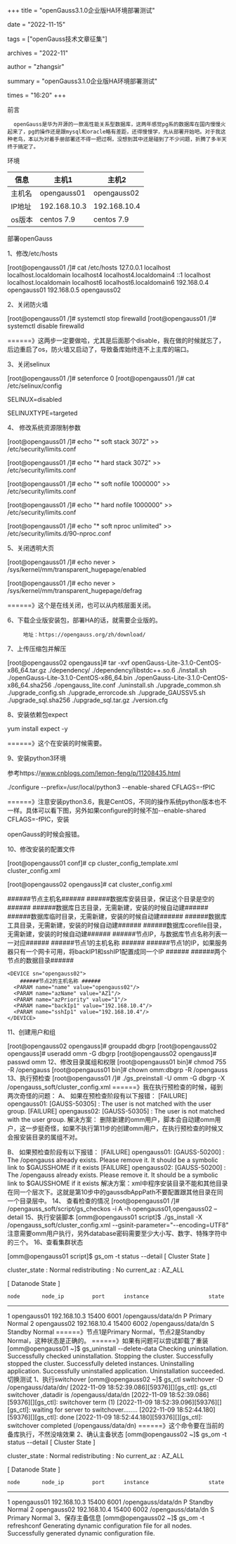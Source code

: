 +++
title = "openGauss3.1.0企业版HA环境部署测试"

date = "2022-11-15"

tags = ["openGauss技术文章征集"]

archives = "2022-11"

author = "zhangsir"

summary = "openGauss3.1.0企业版HA环境部署测试"

times = "16:20"
+++

前言

      openGauss是华为开源的一款高性能关系型数据库，这两年感觉pg系的数据库在国内慢慢火起来了，pg的操作还是跟mysql和oracle略有差距，还得慢慢学，先从部署开始吧。对于我这种老鸟，本以为对着手册部署还不得一把过啊，没想到其中还是碰到了不少问题，折腾了多半天终于搞定了。


环境


| 信息   | 主机1          | 主机2          |
|------|--------------|--------------|
| 主机名  | opengauss01  | opengauss02  |
| IP地址 | 192.168.10.3 | 192.168.10.4 |
| os版本 | centos 7.9   | centos 7.9   |



部署openGauss

1、修改/etc/hosts

[root@opengauss01 /]# cat /etc/hosts
127.0.0.1   localhost localhost.localdomain localhost4 localhost4.localdomain4
::1         localhost localhost.localdomain localhost6 localhost6.localdomain6
192.168.0.4 opengauss01
192.168.0.5 opengauss02

2、关闭防火墙

[root@opengauss01 /]# systemctl stop firewalld
[root@opengauss01 /]# systemctl disable firewalld

======》这两步一定要做哈，尤其是后面那个disable，我在做的时候就忘了，后边重启了os，防火墙又启动了，导致备库始终连不上主库的端口。

3、关闭selinux

[root@opengauss01 /]# setenforce 0
[root@opengauss01 /]# cat /etc/selinux/config 


SELINUX=disabled                          

SELINUXTYPE=targeted

4、 修改系统资源限制参数

[root@opengauss01 /]# echo "* soft stack 3072" >> /etc/security/limits.conf

[root@opengauss01 /]# echo "* hard stack 3072" >> /etc/security/limits.conf

[root@opengauss01 /]# echo "* soft nofile 1000000" >> /etc/security/limits.conf

[root@opengauss01 /]# echo "* hard nofile 1000000" >> /etc/security/limits.conf

[root@opengauss01 /]# echo "* soft nproc unlimited" >> /etc/security/limits.d/90-nproc.conf

5、关闭透明大页

[root@opengauss01 /]# echo never > /sys/kernel/mm/transparent_hugepage/enabled

[root@opengauss01 /]# echo never > /sys/kernel/mm/transparent_hugepage/defrag

======》这个是在线关闭，也可以从内核层面关闭。

6、下载企业版安装包，部署HA的话，就需要企业版的。

         地址：https://opengauss.org/zh/download/
        

7、上传压缩包并解压

[root@opengauss02 opengauss]# tar -xvf openGauss-Lite-3.1.0-CentOS-x86_64.tar.gz 
./dependency/
./dependency/libstdc++.so.6
./install.sh
./openGauss-Lite-3.1.0-CentOS-x86_64.bin
./openGauss-Lite-3.1.0-CentOS-x86_64.sha256
./opengauss_lite.conf
./uninstall.sh
./upgrade_common.sh
./upgrade_config.sh
./upgrade_errorcode.sh
./upgrade_GAUSSV5.sh
./upgrade_sql.sha256
./upgrade_sql.tar.gz
./version.cfg

8、安装依赖包expect

yum install expect -y

 ======》这个在安装的时候需要。

9、安装python3环境

参考https://www.cnblogs.com/lemon-feng/p/11208435.html   

./configure --prefix=/usr/local/python3 --enable-shared CFLAGS=-fPIC

 ======》注意安装python3.6，我是CentOS，不同的操作系统python版本也不一样。具体可以看下图，另外如果configure的时候不加--enable-shared  CFLAGS=-fPIC，安装

openGauss的时候会报错。


10、修改安装的配置文件

[root@opengauss01 conf]# cp cluster_config_template.xml cluster_config.xml

[root@opengauss02 opengauss]# cat cluster_config.xml 

<?xml version="1.0" encoding="utf-8"?>
<ROOT>
  <CLUSTER>
    <PARAM name="clusterName" value="openGaussHA" />
      ######节点主机名######
    <PARAM name="nodeNames" value="opengauss01,opengauss02"/>  
      ######数据库安装目录，保证这个目录是空的######   
    <PARAM name="gaussdbAppPath" value="/opengauss/app" />
      ######数据库日志目录，无需新建，安装的时候自动建######
    <PARAM name="gaussdbLogPath" value="/opengauss/log/omm" />
      ######数据库临时目录，无需新建，安装的时候自动建######
    <PARAM name="tmpMppdbPath" value="/opengauss/tmp"/>
       ######数据库工具目录，无需新建，安装的时候自动建######
    <PARAM name="gaussdbToolPath" value="/opengauss/om" />
       ######数据库corefile目录，无需新建，安装的时候自动建######
    <PARAM name="corePath" value="/openguass/corefile"/>
       ######节点IP，与数据库节点名称列表一一对应######
    <PARAM name="backIp1s" value="192.168.10.3,192.168.10.4"/>
  </CLUSTER>
  
  <DEVICELIST>
    <DEVICE sn="opengauss01">
        ######节点1的主机名称 ######
      <PARAM name="name" value="opengauss01"/>
      <PARAM name="azName" value="AZ1"/>
      <PARAM name="azPriority" value="1"/>
        ######节点1的IP，如果服务器只有一个网卡可用，将backIP1和sshIP1配置成同一个IP ######
      <PARAM name="backIp1" value="192.168.10.3"/>
      <PARAM name="sshIp1" value="192.168.10.3"/>
      <!-- dn -->
      <PARAM name="dataNum" value="1"/>
      <PARAM name="dataPortBase" value="15400"/>
        ######两个节点的数据目录######
      <PARAM name="dataNode1" value="/opengauss/data/dn,opengauss02,/opengauss/data/dn"/>
      <PARAM name="dataNode1_syncNum" value="0"/>
    </DEVICE>

    <DEVICE sn="opengauss02">
        ######节点2的主机名称 ######
      <PARAM name="name" value="opengauss02"/>
      <PARAM name="azName" value="AZ1"/>
      <PARAM name="azPriority" value="1"/>
      <PARAM name="backIp1" value="192.168.10.4"/>
      <PARAM name="sshIp1" value="192.168.10.4"/>
    </DEVICE>
  </DEVICELIST>
</ROOT>

11、创建用户和组

[root@opengauss02 opengauss]# groupadd dbgrp
[root@opengauss02 opengauss]# useradd omm -G dbgrp
[root@opengauss02 opengauss]# passwd omm
12、修改目录属组和权限
[root@opengauss01 bin]# chmod 755 -R /opengauss
[root@opengauss01 bin]# chown omm:dbgrp -R /opengauss
13、执行预检查
[root@opengauss01 /]# ./gs_preinstall -U omm -G dbgrp -X /opengauss_soft/cluster_config.xml
======》我在执行预检查的时候，碰到两次奇怪的问题：
A、	如果在预检查阶段有以下报错：
[FAILURE] opengauss01:
[GAUSS-50305] : The user is not matched with the user group.
[FAILURE] opengauss02:
[GAUSS-50305] : The user is not matched with the user group.
解决方案：  删除新建的omm用户，脚本会自动建omm用户，这一步挺奇怪，如果不执行第11步的创建omm用户，在执行预检查的时候又会报安装目录的属组不对。
    
B、	如果预检查阶段有以下报错：
[FAILURE] opengauss01:
[GAUSS-50200] : The /opengauss already exists. Please remove it. It should be a symbolic link to $GAUSSHOME if it exists
[FAILURE] opengauss02:
[GAUSS-50200] : The /opengauss already exists. Please remove it. It should be a symbolic link to $GAUSSHOME if it exists
解决方案：xml中程序安装目录不能和其他目录在同一个层次下。这就是第10步中的gaussdbAppPath不要配置跟其他目录在同一个目录层中。
14、 查看检查的情况
[root@opengauss01 /]# /opengauss_soft/script/gs_checkos -i A -h opengauss01,opengauss02 –detail
15、执行安装脚本
[omm@opengauss01 script]$ ./gs_install -X /opengauss_soft/cluster_config.xml --gsinit-parameter="--encoding=UTF8"
   注意需要omm用户执行，另外database密码需要至少大小写、数字、特殊字符中的三个。
16、查看集群状态

[omm@opengauss01 script]$ gs_om -t status --detail
[   Cluster State   ]

cluster_state   : Normal
redistributing  : No
current_az      : AZ_ALL

[  Datanode State   ]

    node       node_ip         port      instance                   state
-----------------------------------------------------------------------------------------
1  opengauss01 192.168.10.3    15400      6001 /opengauss/data/dn   P Primary Normal
2  opengauss02 192.168.10.4    15400      6002 /opengauss/data/dn   S Standby Normal
======》节点1是Primary Normal，节点2是Standby Normal，这种状态是正确的。
======》如果有问题可以尝试卸载了重装
[omm@opengauss01 ~]$ gs_uninstall --delete-data
Checking uninstallation.
Successfully checked uninstallation.
Stopping the cluster.
Successfully stopped the cluster.
Successfully deleted instances.
Uninstalling application.
Successfully uninstalled application.
Uninstallation succeeded.
切换测试
1、执行switchover
[omm@opengauss02 ~]$ gs_ctl switchover -D /opengauss/data/dn/
[2022-11-09 18:52:39.086][59376][][gs_ctl]: gs_ctl switchover ,datadir is /opengauss/data/dn 
[2022-11-09 18:52:39.086][59376][][gs_ctl]: switchover term (1)
[2022-11-09 18:52:39.096][59376][][gs_ctl]: waiting for server to switchover........
[2022-11-09 18:52:44.180][59376][][gs_ctl]: done
[2022-11-09 18:52:44.180][59376][][gs_ctl]: switchover completed (/opengauss/data/dn)
======》这个命令要在当前的备库执行，不然没啥效果
2、确认主备状态
[omm@opengauss02 ~]$  gs_om -t status --detail
[   Cluster State   ]

cluster_state   : Normal
redistributing  : No
current_az      : AZ_ALL

[  Datanode State   ]

    node       node_ip         port      instance                   state
-----------------------------------------------------------------------------------------
1  opengauss01 192.168.10.3    15400      6001 /opengauss/data/dn   P Standby Normal
2  opengauss02 192.168.10.4    15400      6002 /opengauss/data/dn   S Primary Normal
3、保存主备信息
[omm@opengauss02 ~]$ gs_om -t refreshconf
Generating dynamic configuration file for all nodes.
Successfully generated dynamic configuration file.